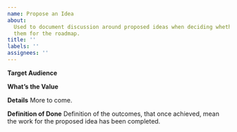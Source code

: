 ```yaml
---
name: Propose an Idea
about:
  Used to document discussion around proposed ideas when deciding whether to   approve
  them for the roadmap.
title: ''
labels: ''
assignees: ''
---
```


**Target Audience**
<!-- Describe the target audience for this change to the project. -->

**What’s the Value**

<!-- Describe the value of implementing the proposed idea. -->

**Details**
More to come.

**Definition of Done**
Definition of the outcomes, that once achieved, mean the work for the proposed idea has been completed.
